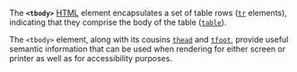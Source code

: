 The **`<tbody>`** [HTML](https://developer.mozilla.org/en-US/docs/Web/HTML) element encapsulates a set of table rows ([`tr`](tr!) elements), indicating that they comprise the body of the table ([`table`](table!)).

The `<tbody>` element, along with its cousins [`thead`](thead!) and [`tfoot`](tfoot!), provide useful semantic information that can be used when rendering for either screen or printer as well as for accessibility purposes.
